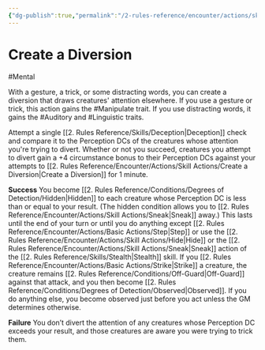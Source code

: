 ```yaml
---
{"dg-publish":true,"permalink":"/2-rules-reference/encounter/actions/skill-actions/create-a-diversion/","noteIcon":""}
---
```


# Create a Diversion
#Mental 

With a gesture, a trick, or some distracting words, you can create a diversion that draws creatures' attention elsewhere. If you use a gesture or trick, this action gains the #Manipulate trait. If you use distracting words, it gains the #Auditory and #Linguistic traits.

Attempt a single [[2. Rules Reference/Skills/Deception\|Deception]] check and compare it to the Perception DCs of the creatures whose attention you're trying to divert. Whether or not you succeed, creatures you attempt to divert gain a +4 circumstance bonus to their Perception DCs against your attempts to [[2. Rules Reference/Encounter/Actions/Skill Actions/Create a Diversion\|Create a Diversion]] for 1 minute.

**Success** You become [[2. Rules Reference/Conditions/Degrees of Detection/Hidden\|Hidden]] to each creature whose Perception DC is less than or equal to your result. (The hidden condition allows you to [[2. Rules Reference/Encounter/Actions/Skill Actions/Sneak\|Sneak]] away.) This lasts until the end of your turn or until you do anything except [[2. Rules Reference/Encounter/Actions/Basic Actions/Step\|Step]] or use the [[2. Rules Reference/Encounter/Actions/Skill Actions/Hide\|Hide]] or the [[2. Rules Reference/Encounter/Actions/Skill Actions/Sneak\|Sneak]] action of the [[2. Rules Reference/Skills/Stealth\|Stealth]] skill. If you [[2. Rules Reference/Encounter/Actions/Basic Actions/Strike\|Strike]] a creature, the creature remains [[2. Rules Reference/Conditions/Off-Guard\|Off-Guard]] against that attack, and you then become [[2. Rules Reference/Conditions/Degrees of Detection/Observed\|Observed]]. If you do anything else, you become observed just before you act unless the GM determines otherwise.

**Failure** You don’t divert the attention of any creatures whose Perception DC exceeds your result, and those creatures are aware you were trying to trick them.
